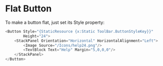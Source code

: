 # Flat Button

To make a button flat, just set its Style property:

```cs
<Button Style="{StaticResource {x:Static ToolBar.ButtonStyleKey}}" 
        Height="24">
    <StackPanel Orientation="Horizontal" HorizontalAlignment="Left">
        <Image Source="/Icons/help24.png"/>
        <TextBlock Text="Help" Margin="5,0,0,0"/>
    </StackPanel>
</Button>
```